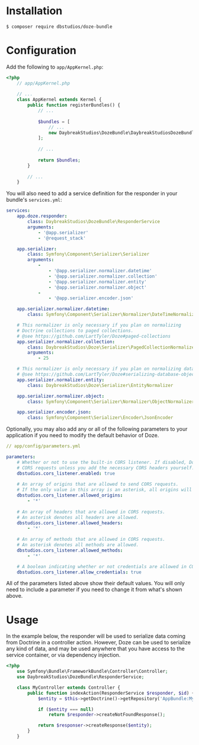 # Installation
```bash
$ composer require dbstudios/doze-bundle
```

# Configuration
Add the following to `app/AppKernel.php`:

```php
<?php
    // app/AppKernel.php
    
    // ...
    class AppKernel extends Kernel {
        public function registerBundles() {
            // ...
            
            $bundles = [
            	// ...
            	new DaybreakStudios\DozeBundle\DaybreakStudiosDozeBundle(),
            ];
            
            // ...
    
            return $bundles;
        }
    
        // ...
    }
```

You will also need to add a service definition for the responder in your bundle's `services.yml`:

```yaml
services:
    app.doze.responder:
        class: DaybreakStudios\DozeBundle\ResponderService
        arguments:
            - '@app.serializer'
            - '@request_stack'

    app.serializer:
        class: Symfony\Component\Serializer\Serializer
        arguments:
            -
                - '@app.serializer.normalizer.datetime'
                - '@app.serializer.normalizer.collection'
                - '@app.serializer.normalizer.entity'
                - '@app.serializer.normalizer.object'
            -
                - '@app.serializer.encoder.json'

    app.serializer.normalizer.datetime:
        class: Symfony\Component\Serializer\Normalizer\DateTimeNormalizer

    # This normalizer is only necessary if you plan on normalizing
    # Doctrine collections to paged collections.
    # @see https://github.com/LartTyler/Doze#paged-collections
    app.serializer.normalizer.collection:
        class: DaybreakStudios\Doze\Serializer\PagedCollectionNormalizer
        arguments:
            - 25

    # This normalizer is only necessary if you plan on normalizing database entities.
    # @see https://github.com/LartTyler/Doze#serializing-database-objects
    app.serializer.normalizer.entity:
        class: DaybreakStudios\Doze\Serializer\EntityNormalizer

    app.serializer.normalizer.object:
        class: Symfony\Component\Serializer\Normalizer\ObjectNormalizer

    app.serializer.encoder.json:
        class: Symfony\Component\Serializer\Encoder\JsonEncoder
```

Optionally, you may also add any or all of the following parameters to your application if you need to
modify the default behavior of Doze.

```yaml
// app/config/parameters.yml

parameters:
    # Whether or not to use the built-in CORS listener. If disabled, Doze will not be able to respond to
    # CORS requests unless you add the necessary CORS headers yourself.
    dbstudios.cors_listener.enabled: true
    
    # An array of origins that are allowed to send CORS requests.
    # If the only value in this array is an asterisk, all origins will be allowed.
    dbstudios.cors_listener.allowed_origins:
        - '*'
        
    # An array of headers that are allowed in CORS requests.
    # An asterisk denotes all headers are allowed.
    dbstudios.cors_listener.allowed_headers:
        - '*'
        
    # An array of methods that are allowed in CORS requests.
    # An asterisk denotes all methods are allowed.
    dbstudios.cors_listener.allowed_methods:
        - '*'

    # A boolean indicating whether or not credentials are allowed in CORS requests.
    dbstudios.cors_listener.allow_credentials: true
```

All of the parameters listed above show their default values. You will only need to include a parameter if you need
to change it from what's shown above.

# Usage
In the example below, the responder will be used to serialize data coming from Doctrine in a controller action. However,
Doze can be used to serialize any kind of data, and may be used anywhere that you have access to the service container,
or via dependency injection.

```php
<?php
    use Symfony\Bundle\FrameworkBundle\Controller\Controller;
    use DaybreakStudios\DozeBundle\ResponderService;

    class MyController extends Controller {
        public function indexAction(ResponderService $responder, $id) {
            $entity = $this->getDoctrine()->getRepository('AppBundle:MyEntity')->find($id);

            if ($entity === null)
                return $responder->createNotFoundResponse();

            return $responser->createResponse($entity);
        }
    }
```
